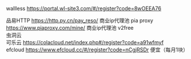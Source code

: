 wallless  https://portal.wl-site3.com/#/register?code=8wOEEA76  

品易HTTP  https://http.py.cn/pay_reso/  商业ip代理池
pia proxy https://www.piaproxy.com/mine/  商业ip代理池
v2free  
虫洞云  
可乐云 https://colacloud.net/index.php#/register?code=a91wfmyf  
efcloud https://www.efcloud.cc/#/register?code=nCgjRSDr 便宜（每月1块） 

